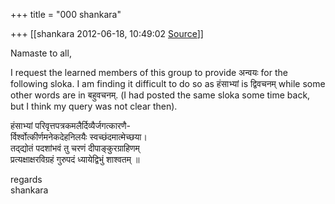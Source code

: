 +++
title = "000 shankara"

+++
[[shankara	2012-06-18, 10:49:02 [Source](https://groups.google.com/g/samskrita/c/S7_8l7mkLIw)]]



Namaste to all,

  

I request the learned members of this group to provide अन्वयः for the following sloka. I am finding it difficult to do so as हंसाभ्यां is द्विवचनम् while some other words are in बहुवचनम्. (I had posted the same sloka some time back, but I think my query was not clear then).  

  

हंसाभ्यां परिवृत्तपत्रकमलैर्दिव्यैर्जगत्कारणै-  
र्विर्श्वोत्कीर्णमनेकदेहनिलयैः स्वच्छंदमात्मेच्छया।  
तद्‍द्योतं पदशांभवं तु चरणं दीपाङ्कुरग्राहिणम्  
प्रत्यक्षाक्षरविग्रहं गुरुपदं ध्यायेद्विभुं शाश्वतम् ॥



regards  
shankara


